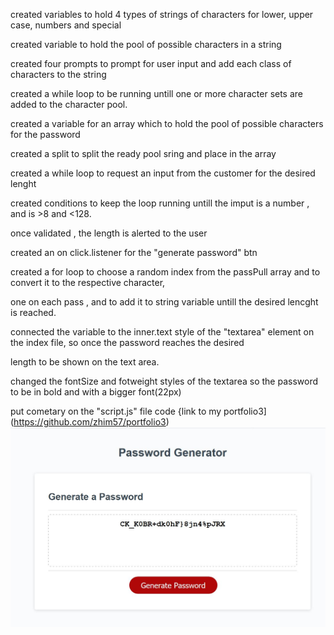 created variables to hold 4 types of strings of characters for lower, upper case, numbers and special

created variable to hold the pool of possible characters in a string

created four prompts to prompt for user input and add each class of characters to the string

created a while loop to be running untill one or more character sets are added to the character pool.

created a variable for an array which to hold the pool of possible characters for the password

created a split to split the ready pool sring and place in the array

created a while loop to request an input from the customer for the desired lenght

created conditions to keep the loop running untill the imput is a number , and is >8 and <128.

once validated , the length is alerted to the user

created an on click.listener for the "generate password" btn 

created a for loop to choose a random index from the passPull array and to convert it to the respective character,

one on each pass , and to add it to string variable untill the desired lencght is reached.

connected the variable to the inner.text style of the "textarea" element on the index file, so once the password reaches the desired 

length to be shown on the text area.

changed the fontSize and fotweight styles of the textarea so the password to be in bold and with a bigger font(22px)

put cometary on the "script.js" file code
{link to my portfolio3](https://github.com/zhim57/portfolio3)
![image of the running application](Capture.jpg)
